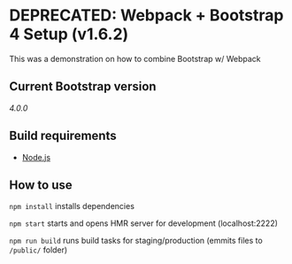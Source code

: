 # DEPRECATED: Webpack + Bootstrap 4 Setup (v1.6.2) #

This was a demonstration on how to combine Bootstrap w/ Webpack 

## Current Bootstrap version ##

*4.0.0*

## Build requirements ##

- [Node.js](https://nodejs.org/en/download/)

## How to use ##

`npm install`
installs dependencies

`npm start`
starts and opens HMR server for development (localhost:2222)

`npm run build`
runs build tasks for staging/production (emmits files to `/public/` folder)
